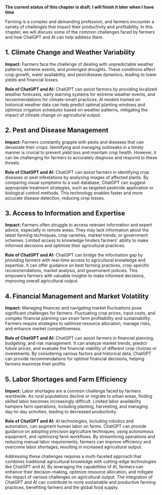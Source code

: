 **The current status of this chapter is draft. I will finish it later when I have time**

Farming is a complex and demanding profession, and farmers encounter a variety of challenges that impact their productivity and profitability. In this chapter, we will discuss some of the common challenges faced by farmers and how ChatGPT and AI can help address them.

**1. Climate Change and Weather Variability**
---------------------------------------------

**Impact:** Farmers face the challenge of dealing with unpredictable weather patterns, extreme events, and prolonged droughts. These conditions affect crop growth, water availability, and pest/disease dynamics, leading to lower yields and financial losses.

**Role of ChatGPT and AI:** ChatGPT can assist farmers by providing localized weather forecasts, early warning systems for extreme weather events, and recommendations for climate-smart practices. AI models trained on historical weather data can help predict optimal planting windows and optimize irrigation schedules based on weather patterns, mitigating the impact of climate change on agricultural output.

**2. Pest and Disease Management**
----------------------------------

**Impact:** Farmers constantly grapple with pests and diseases that can devastate their crops. Identifying and managing outbreaks in a timely manner is crucial to prevent yield loss and maintain crop health. However, it can be challenging for farmers to accurately diagnose and respond to these threats.

**Role of ChatGPT and AI:** ChatGPT can assist farmers in identifying crop diseases or pest infestations by analyzing images of affected plants. By comparing visual symptoms to a vast database, ChatGPT can suggest appropriate treatment strategies, such as targeted pesticide application or biological control methods. This technology enables faster and more accurate disease detection, reducing crop losses.

**3. Access to Information and Expertise**
------------------------------------------

**Impact:** Farmers often struggle to access relevant information and expert advice, especially in remote areas. They may lack information about the latest farming techniques, crop varieties, market trends, or government schemes. Limited access to knowledge hinders farmers' ability to make informed decisions and optimize their agricultural practices.

**Role of ChatGPT and AI:** ChatGPT can bridge the information gap by providing farmers with real-time access to agricultural knowledge and expertise. It can offer guidance on best farming practices, crop-specific recommendations, market analysis, and government policies. This empowers farmers with valuable insights to make informed decisions, improving overall agricultural output.

**4. Financial Management and Market Volatility**
-------------------------------------------------

**Impact:** Managing finances and navigating market fluctuations pose significant challenges for farmers. Fluctuating crop prices, input costs, and complex financial planning can strain farm profitability and sustainability. Farmers require strategies to optimize resource allocation, manage risks, and enhance market competitiveness.

**Role of ChatGPT and AI:** ChatGPT can assist farmers in financial planning, budgeting, and risk management. It can analyze market trends, predict future prices, and evaluate the financial viability of different crop choices or investments. By considering various factors and historical data, ChatGPT can provide recommendations for optimal financial decisions, helping farmers maximize their profits.

**5. Labor Shortages and Farm Efficiency**
------------------------------------------

**Impact:** Labor shortages are a common challenge faced by farmers worldwide. As rural populations decline or migrate to urban areas, finding skilled labor becomes increasingly difficult. Limited labor availability hampers farm operations, including planting, harvesting, and managing day-to-day activities, leading to decreased productivity.

**Role of ChatGPT and AI:** AI technologies, including robotics and automation, can augment human labor on farms. ChatGPT can provide guidance on adopting precision agriculture techniques, using autonomous equipment, and optimizing farm workflows. By streamlining operations and reducing manual labor requirements, farmers can improve efficiency and overcome labor shortages, resulting in increased agricultural output.

Addressing these challenges requires a multi-faceted approach that combines traditional agricultural knowledge with cutting-edge technologies like ChatGPT and AI. By leveraging the capabilities of AI, farmers can enhance their decision-making, optimize resource allocation, and mitigate the impact of various challenges on agricultural output. The integration of ChatGPT and AI can contribute to more sustainable and productive farming practices, benefiting farmers and the global food supply.
